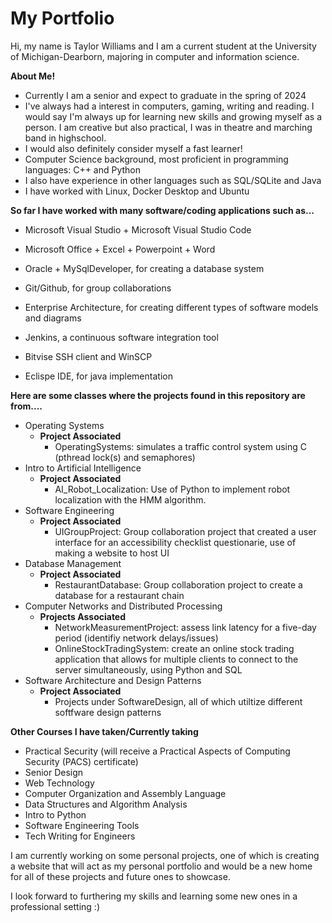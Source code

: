 # My Portfolio
Hi, my name is Taylor Williams and I am a current student at the University of Michigan-Dearborn, majoring in computer and information science.


**About Me!**
- Currently I am a senior and expect to graduate in the spring of 2024 
- I've always had a interest in computers, gaming, writing and reading. I would say I'm always up for learning new skills and growing myself as a person. I am creative but also practical, I was in theatre and marching band in highschool.
- I would also definitely consider myself a fast learner!
- Computer Science background, most proficient in programming languages: C++ and Python 
- I also have experience in other languages such as SQL/SQLite and Java
- I have worked with Linux, Docker Desktop and Ubuntu 


**So far I have worked with many software/coding applications such as...**
- Microsoft Visual Studio + Microsoft Visual Studio Code
- Microsoft Office + Excel + Powerpoint + Word
- Oracle + MySqlDeveloper, for creating a database system
- Git/Github, for group collaborations

- Enterprise Architecture, for creating different types of software models and diagrams
- Jenkins, a continuous software integration tool
- Bitvise SSH client and WinSCP
- Eclispe IDE, for java implementation


**Here are some classes where the projects found in this repository are from....**

- Operating Systems 
   - **Project Associated**
       - OperatingSystems: simulates a traffic control system using C (pthread lock(s) and semaphores)
- Intro to Artificial Intelligence
   - **Project Associated**
       - AI_Robot_Localization: Use of Python to implement robot localization with the HMM algorithm.
- Software Engineering
   - **Project Associated**
       - UIGroupProject: Group collaboration project that created a user interface for an accessibility checklist questionarie, use of making a website to host UI
- Database Management 
   - **Project Associated**
       - RestaurantDatabase: Group collaboration project to create a database for a restaurant chain
- Computer Networks and Distributed Processing
   - **Projects Associated**
      - NetworkMeasurementProject: assess link latency for a five-day period (identifiy network delays/issues)
      - OnlineStockTradingSystem: create an online stock trading application that allows for multiple clients to connect to the server simultaneously, using Python 
      and SQL
- Software Architecture and Design Patterns
   - **Project Associated**
      - Projects under SoftwareDesign, all of which utiltize different softfware design patterns


**Other Courses I have taken/Currently taking**
- Practical Security (will receive a Practical Aspects of Computing Security (PACS) certificate)
- Senior Design
- Web Technology
- Computer Organization and Assembly Language
- Data Structures and Algorithm Analysis
- Intro to Python
- Software Engineering Tools
- Tech Writing for Engineers



I am currently working on some personal projects, one of which is creating a website that will act as my personal portfolio and would be a new home for all of these projects and future ones to showcase. 

I look forward to furthering my skills and learning some new ones in a professional setting :)

